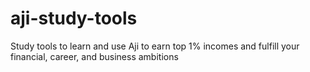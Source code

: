# aji-study-tools
Study tools to learn and use Aji to earn top 1% incomes and fulfill your financial, career, and business ambitions
